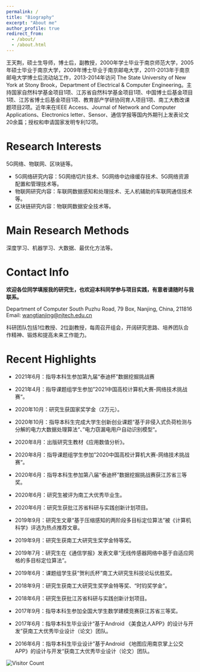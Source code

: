 ```yaml
---
permalink: /
title: "Biography"
excerpt: "About me"
author_profile: true
redirect_from: 
  - /about/
  - /about.html
---
```


王天荆，硕士生导师，博士后，副教授，2000年学士毕业于南京师范大学，2005年硕士毕业于南京大学，2009年博士毕业于南京邮电大学，2011-2013年于南京邮电大学博士后流动站工作，2013-2014年访问 The State University of New York at Stony Brook，Department of Electrical & Computer Engineering。主持国家自然科学基金项目1项、江苏省自然科学基金项目1项、中国博士后基金项目1项、江苏省博士后基金项目1项、教育部产学研协同育人项目1项、南工大教改课题项目2项。近年来在IEEE Access、Journal of Network and Computer Applications、Electronics letter、Sensor、通信学报等国内外期刊上发表论文20余篇；授权和申请国家发明专利12项。  

# Research Interests

   5G网络、物联网、区块链等。

- 5G网络研究内容：5G网络切片技术、5G网络中边缘缓存技术、5G网络资源配置和管理技术等。
- 物联网研究内容：车联网数据感知和处理技术、无人机辅助的车联网通信技术等。
- 区块链研究内容：物联网数据安全技术等。

# Main Research Methods

 深度学习、机器学习、大数据、最优化方法等。

Contact Info
======
**欢迎各位同学填报我的研究生，也欢迎本科同学参与项目实践，有意者请随时与我联系。**

Department of Computer South Puzhu Road, 79 Box, Nanjing, China, 211816 <br/>
Email: wangtianjing@njtech.edu.cn

​       科研团队包括1位教授、2位副教授，每周召开组会，开阔研究思路、培养团队合作精神、锻炼和提高未来工作能力。

Recent Highlights
======
-  2021年6月：指导本科生参加第九届“泰迪杯”数据挖掘挑战赛

-  2021年4月：指导课题组学生参加”2021中国高校计算机大赛-网络技术挑战赛“。

-  2020年10月：研究生获国家奖学金（2万元）。

-  2020年10月：指导本科生完成大学生创新创业课题“基于非侵入式负荷检测与分解的电力大数据处理算法“、”电力窃漏电用户自动识别模型“。

-  2020年8月：出版研究生教材《应用数值分析》。

-  2020年8月：指导课题组学生参加”2020中国高校计算机大赛-网络技术挑战赛“。

- 2020年6月：指导本科生参加第八届“泰迪杯”数据挖掘挑战赛获江苏省三等奖。

- 2020年6月：研究生被评为南工大优秀毕业生。

- 2020年6月：研究生获批江苏省科研与实践创新计划项目。

- 2019年9月：研究生文章“基于压缩感知的两阶段多目标定位算法”被《计算机科学》评选为热点推荐文章。

- 2019年9月：研究生获南工大研究生奖学金特等奖。

- 2019年7月：研究生在《通信学报》发表文章“无线传感器网络中基于自适应网格的多目标定位算法”。

- 2019年6月：课题组学生获“贺利氏杯”南工大研究生科技论坛优胜奖。

- 2018年9月：研究生获南工大研究生奖学金特等奖、“时钧奖学金”。

- 2018年6月：研究生获批江苏省科研与实践创新计划项目。

- 2017年9月：指导本科生参加全国大学生数学建模竞赛获江苏省三等奖。

- 2017年6月：指导本科生毕业设计“基于Android 《美食达人APP》的设计与开发”获南工大优秀毕业设计（论文）团队。

- 2016年6月：指导本科生毕业设计”基于Android 《地图应用南京掌上公交APP》的设计与开发“获南工大优秀毕业设计（论文）团队。

   



![Visitor Count](https://profile-counter.glitch.me/shen-hang/count.svg)